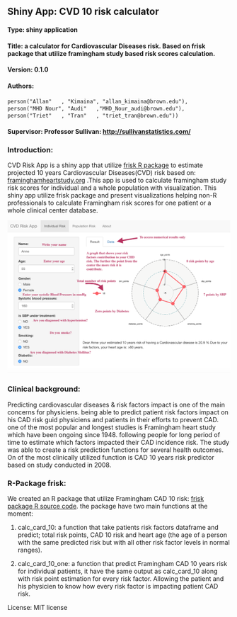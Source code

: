 ## Shiny App: CVD 10 risk calculator 
#### Type: shiny application
#### Title: a calculator for Cardiovascular Diseases risk. Based on frisk package that utilize framingham study based risk scores calculation. 
#### Version: 0.1.0
#### Authors:
    person("Allan"   , "Kimaina", "allan_kimaina@brown.edu"), 
    person("MHD Nour", "Audi"   ,"MHD_Nour_audi@brown.edu"),
    person("Triet"   , "Tran"   , "triet_tran@brown.edu"))
#### Supervisor:  Professor Sullivan: http://sullivanstatistics.com/

### Introduction: 
CVD Risk App is a shiny app that utilize [frisk R package](https://github.com/PHP2560-Statistical-Programming-R/r-framingham) to estimate projected 10 years Cardiovascular Diseases(CVD) risk based on:
[framinghamheartstudy.org](https://www.framinghamheartstudy.org/risk-functions/cardiovascular-disease/10-year-risk.php)
            .This app is used to calculate framingham study risk scores for individual and a whole population with visualization. This shiny app utilize frisk package and present visualizations helping non-R professionals to calculate
 Framingham risk scores for one patient or a whole clinical center database. 
 
!["Individual risk Calculator"](www/1.png?raw=true)

### Clinical background:

Predicting cardiovascular diseases & risk factors impact is one of the main concerns for physiciens.
being able to predict patient risk factors impact on his CAD risk guid physiciens and patients in their efforts to prevent CAD.
one of the most popular and longest studies is Framingham heart study which have been ongoing since 1948.
following people for long period of time to estimate which factors impacted their CAD incidence risk. 
The study was able to create a risk prediction functions for several health outcomes. 
On of the most clinically utilized function is CAD 10 years risk predictor based on study conducted in 2008.



### R-Package frisk:
We created an R package that utilize Framingham CAD 10 risk: [frisk package R source code](https://github.com/PHP2560-Statistical-Programming-R/r-framingham).
the package have two main functions at the moment:

1. calc_card_10: a function that take patients risk factors dataframe and predict;
       total risk points, CAD 10 risk and heart age (the age of a person with the same
                    predicted risk but with all other risk factor levels in normal ranges).

2. calc_card_10_one: a function that predict Framingham CAD 10 years risk for individual patients,
    it have the same output as calc_card_10 along with risk point estimation for every risk factor. 
         Allowing the patient and his physicien to know how every risk factor is impacting patient CAD risk. 
         

License: MIT license



